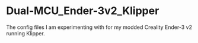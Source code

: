 # Dual-MCU_Ender-3v2_Klipper
 The config files I am experimenting with for my modded Creality Ender-3 v2 running Klipper.
